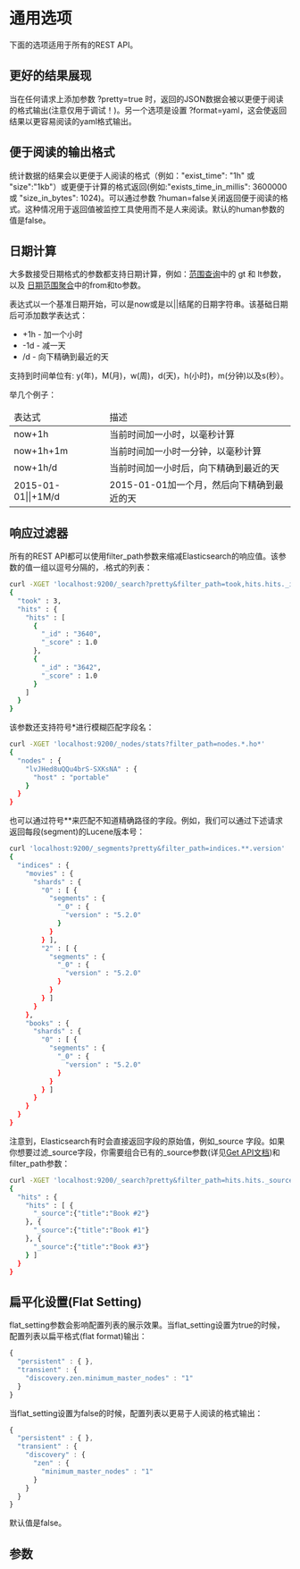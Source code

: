 # 通用选项

下面的选项适用于所有的REST API。

## 更好的结果展现

当在任何请求上添加参数 ?pretty=true 时，返回的JSON数据会被以更便于阅读的格式输出(注意仅用于调试！)。另一个选项是设置 ?format=yaml，这会使返回结果以更容易阅读的yaml格式输出。

## 便于阅读的输出格式

统计数据的结果会以更便于人阅读的格式（例如："exist_time": "1h" 或 "size":"1kb"）或更便于计算的格式返回(例如:"exists_time_in_millis": 3600000 或 "size_in_bytes": 1024)。可以通过参数 ?human=false关闭返回便于阅读的格式。这种情况用于返回值被监控工具使用而不是人来阅读。默认的human参数的值是false。

## 日期计算

大多数接受日期格式的参数都支持日期计算，例如：[范围查询](/query-dsl/term-level-query/range-query.md)中的 gt 和 lt参数，以及 [日期范围聚合](/aggregations/bucket-aggregations/date-range-aggregation.md)中的from和to参数。

表达式以一个基准日期开始，可以是now或是以||结尾的日期字符串。该基础日期后可添加数学表达式：

* +1h - 加一个小时
* -1d - 减一天
* /d - 向下精确到最近的天

支持到时间单位有: y(年)，M(月)，w(周)，d(天)，h(小时)，m(分钟)以及s(秒）。

举几个例子：

<table>
<thead>
<tr><td>表达式</td><td>描述</td></tr>
</thead>
<tr>
<td>now+1h</td><td>当前时间加一小时，以毫秒计算</td>
</tr>
<tr>
<td>now+1h+1m</td><td>当前时间加一小时一分钟，以毫秒计算</td>
</tr>
<tr>
<td>now+1h/d</td><td>当前时间加一小时后，向下精确到最近的天</td>
</tr>
<tr>
<td>2015-01-01||+1M/d</td><td>2015-01-01加一个月，然后向下精确到最近的天</td>
</tr>
</table>

## 响应过滤器

所有的REST API都可以使用filter_path参数来缩减Elasticsearch的响应值。该参数的值一组以逗号分隔的，.格式的列表：

```bash
curl -XGET 'localhost:9200/_search?pretty&filter_path=took,hits.hits._id,hits.hits._score'
{
  "took" : 3,
  "hits" : {
    "hits" : [
      {
        "_id" : "3640",
        "_score" : 1.0
      },
      {
        "_id" : "3642",
        "_score" : 1.0
      }
    ]
  }
}
```
该参数还支持符号*进行模糊匹配字段名：

```bash
curl -XGET 'localhost:9200/_nodes/stats?filter_path=nodes.*.ho*'
{
  "nodes" : {
    "lvJHed8uQQu4brS-SXKsNA" : {
      "host" : "portable"
    }
  }
}
```

也可以通过符号**来匹配不知道精确路径的字段。例如，我们可以通过下述请求返回每段(segment)的Lucene版本号：

```bash
curl 'localhost:9200/_segments?pretty&filter_path=indices.**.version'
{
  "indices" : {
    "movies" : {
      "shards" : {
        "0" : [ {
          "segments" : {
            "_0" : {
              "version" : "5.2.0"
            }
          }
        } ],
        "2" : [ {
          "segments" : {
            "_0" : {
              "version" : "5.2.0"
            }
          }
        } ]
      }
    },
    "books" : {
      "shards" : {
        "0" : [ {
          "segments" : {
            "_0" : {
              "version" : "5.2.0"
            }
          }
        } ]
      }
    }
  }
}
```
注意到，Elasticsearch有时会直接返回字段的原始值，例如_source 字段。如果你想要过滤_source字段，你需要组合已有的_source参数(详见[Get API文档](/document-apis/get-api.md))和filter_path参数：

```bash
curl -XGET 'localhost:9200/_search?pretty&filter_path=hits.hits._source&_source=title'
{
  "hits" : {
    "hits" : [ {
      "_source":{"title":"Book #2"}
    }, {
      "_source":{"title":"Book #1"}
    }, {
      "_source":{"title":"Book #3"}
    } ]
  }
}
```

## 扁平化设置(Flat Setting)

flat_setting参数会影响配置列表的展示效果。当flat_setting设置为true的时候，配置列表以扁平格式(flat format)输出：

```javascript
{
  "persistent" : { },
  "transient" : {
    "discovery.zen.minimum_master_nodes" : "1"
  }
}
```
当flat_setting设置为false的时候，配置列表以更易于人阅读的格式输出：

```javascript
{
  "persistent" : { },
  "transient" : {
    "discovery" : {
      "zen" : {
        "minimum_master_nodes" : "1"
      }
    }
  }
}
```
默认值是false。

## 参数




